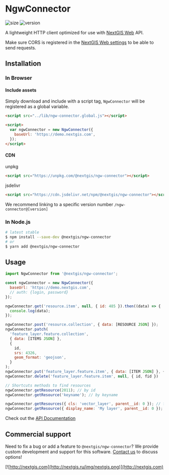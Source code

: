 # NgwConnector

![size](https://img.shields.io/bundlephobia/minzip/@nextgis/ngw-connector) ![version](https://img.shields.io/npm/v/@nextgis/ngw-connector)

A lightweight HTTP client optimized for use with [NextGIS Web](http://docs.nextgis.ru/docs_ngweb_dev/doc/developer/toc.html) API.

Make sure CORS is registered in the [NextGIS Web settings](https://docs.nextgis.com/docs_ngcom/source/CORS.html) to be able to send requests.

## Installation

### In Browser

#### Include assets

Simply download and include with a script tag, `NgwConnector` will be registered as a global variable.

```html
<script src="../lib/ngw-connector.global.js"></script>

<script>
  var ngwConnector = new NgwConnector({
    baseUrl: 'https://demo.nextgis.com',
  });
</script>
```

#### CDN

unpkg

```html
<script src="https://unpkg.com/@nextgis/ngw-connector"></script>
```

jsdelivr

```html
<script src="https://cdn.jsdelivr.net/npm/@nextgis/ngw-connector"></script>
```

We recommend linking to a specific version number `/ngw-connector@[version]`

### In Node.js

```bash
# latest stable
$ npm install --save-dev @nextgis/ngw-connector
# or
$ yarn add @nextgis/ngw-connector
```

## Usage

```javascript
import NgwConnector from '@nextgis/ngw-connector';

const ngwConnector = new NgwConnector({
  baseUrl: 'https://demo.nextgis.com',
  // auth: {login, password}
});

ngwConnector.get('resource.item', null, { id: 485 }).then((data) => {
  console.log(data);
});

ngwConnector.post('resource.collection', { data: [RESOURCE JSON] });
ngwConnector.patch(
  'feature_layer.feature.collection',
  { data: [ITEMS JSON] },
  {
    id,
    srs: 4326,
    geom_format: 'geojson',
  }
);
ngwConnector.put('feature_layer.feature.item', { data: [ITEM JSON] }, { id, fid })
ngwConnector.delete('feature_layer.feature.item', null, { id, fid })

// Shortcuts methods to find resources
ngwConnector.getResource(2011); // by id
ngwConnector.getResource('keyname'); // by keyname

ngwConnector.getResources({ cls: 'vector_layer', parent__id: 0 }); // find resources by partial resource params
ngwConnector.getResource({ display_name: 'My layer', parent__id: 0 }); // get first
```

Check out the [API Documentation](../../markdown/ngw-connector.md)

## Commercial support

Need to fix a bug or add a feature to `@nextgis/ngw-connector`? We provide custom development and support for this software. [Contact us](http://nextgis.com/contact/) to discuss options!

[![http://nextgis.com](http://nextgis.ru/img/nextgis.png)](http://nextgis.com)
